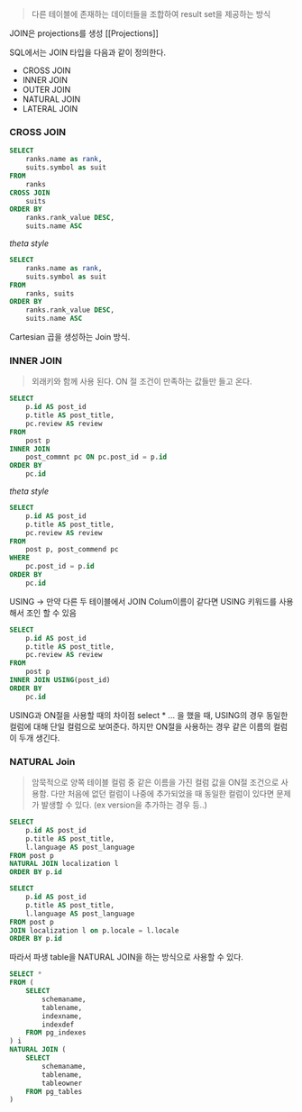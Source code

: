 > 다른 테이블에 존재하는 데이터들을 조합하여 result set을 제공하는 방식

JOIN은 projections를 생성 [[Projections]]


SQL에서는 JOIN 타입을 다음과 같이 정의한다.
- CROSS JOIN
- INNER JOIN
- OUTER JOIN
- NATURAL JOIN
- LATERAL JOIN

### CROSS JOIN
```sql
SELECT
	ranks.name as rank,
	suits.symbol as suit
FROM
	ranks
CROSS JOIN
	suits
ORDER BY
	ranks.rank_value DESC,
	suits.name ASC
```

*theta style* 
```sql
SELECT
	ranks.name as rank,
	suits.symbol as suit
FROM
	ranks, suits
ORDER BY
	ranks.rank_value DESC,
	suits.name ASC
```

Cartesian 곱을 생성하는 Join 방식.

### INNER JOIN
> 외래키와 함께 사용 된다.
> ON 절 조건이 만족하는 값들만 들고 온다.

```sql
SELECT 
	p.id AS post_id
	p.title AS post_title,
	pc.review AS review
FROM
	post p
INNER JOIN 
	post_commnt pc ON pc.post_id = p.id
ORDER BY
	pc.id
```

*theta style*

```sql
SELECT 
	p.id AS post_id
	p.title AS post_title,
	pc.review AS review
FROM
	post p, post_commend pc 
WHERE 
	pc.post_id = p.id
ORDER BY
	pc.id
```

USING
-> 만약 다른 두 테이블에서 JOIN Colum이름이 같다면 USING 키워드를 사용해서 조인 할 수 있음

```sql
SELECT 
	p.id AS post_id
	p.title AS post_title,
	pc.review AS review
FROM
	post p
INNER JOIN USING(post_id)
ORDER BY
	pc.id
```

USING과 ON절을 사용할 때의 차이점 
select * ... 을 했을 때, USING의 경우 동일한 컬럼에 대해 단일 컬럼으로 보여준다. 하지만 ON절을 사용하는 경우 같은 이름의 컬럼이 두개 생긴다. 


### NATURAL Join
> 암묵적으로 양쪽 테이블 컬럼 중 같은 이름을 가진 컬럼 값을 ON절 조건으로 사용함.
> 다만 처음에 없던 컬럼이 나중에 추가되었을 때 동일한 컬럼이 있다면 문제가 발생할 수 있다.
> (ex version을 추가하는 경우 등..)

```sql
SELECT
	p.id AS post_id
	p.title AS post_title,
	l.language AS post_language
FROM post p
NATURAL JOIN localization l 
ORDER BY p.id
```

```sql
SELECT
	p.id AS post_id
	p.title AS post_title,
	l.language AS post_language
FROM post p
JOIN localization l on p.locale = l.locale 
ORDER BY p.id
```

따라서 파생 table을 NATURAL JOIN을 하는 방식으로 사용할 수 있다.

```sql
SELECT *
FROM (
	SELECT
		schemaname,
		tablename,
		indexname,
		indexdef
	FROM pg_indexes
) i 
NATURAL JOIN (
	SELECT 
		schemaname,
		tablename,
		tableowner
	FROM pg_tables
)
```